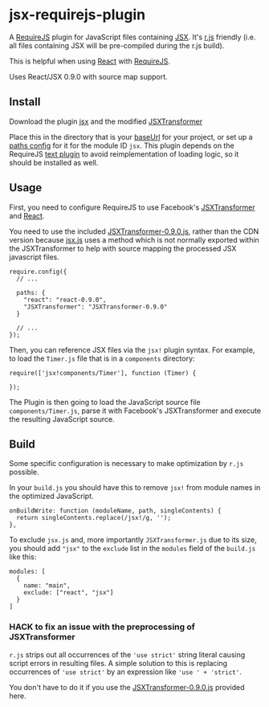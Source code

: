 # jsx-requirejs-plugin

A [RequireJS](http://requirejs.org) plugin for JavaScript files containing
[JSX](http://facebook.github.io/react/docs/jsx-in-depth.html). It's
[r.js](http://requirejs.org/docs/download.html#rjs) friendly (i.e. all
files containing JSX will be pre-compiled during the r.js build).

This is helpful when using [React](http://facebook.github.io/react/index.html)
with [RequireJS](http://requirejs.org).

Uses React/JSX 0.9.0 with source map support.

## Install <a name="install"></a>

Download the plugin [jsx](https://raw.github.com/alirussell/jsx-requirejs-plugin/master/js/jsx.js) and the modified [JSXTransformer](https://raw.github.com/alirussell/jsx-requirejs-plugin/master/js/JSXTransformer-0.9.0.js)

Place this in the directory that is your
[baseUrl](http://requirejs.org/docs/api.html#config-baseUrl) for your project,
or set up a [paths config](http://requirejs.org/docs/api.html#config-paths)
for it for the module ID `jsx`. This plugin depends on the RequireJS
[text plugin](http://requirejs.org/docs/download.html#text) to avoid
reimplementation of loading logic, so it should be installed as well.

## Usage <a name="usage"></a>

First, you need to configure RequireJS to use Facebook's
[JSXTransformer](https://raw.github.com/alirussell/jsx-requirejs-plugin/master/js/JSXTransformer-0.9.0.js)
and [React](http://facebook.github.io/react/index.html).

You need to use the included [JSXTransformer-0.9.0.js](https://raw.github.com/alirussell/jsx-requirejs-plugin/master/js/JSXTransformer-0.9.0.js), rather than the CDN version because [jsx.js](https://raw.github.com/alirussell/jsx-requirejs-plugin/master/js/jsx.js) uses a method which is not normally exported within the JSXTransformer to help with source mapping the processed JSX javascript files.

    require.config({
      // ...

      paths: {
        "react": "react-0.9.0",
        "JSXTransformer": "JSXTransformer-0.9.0"
      }

      // ...
    });

Then, you can reference JSX files via the `jsx!` plugin syntax. For example, to load
the `Timer.js` file that is in a `components` directory:

    require(['jsx!components/Timer'], function (Timer) {
    
    });

The Plugin is then going to load the JavaScript source file
`components/Timer.js`, parse it with Facebook's JSXTransformer and execute the
resulting JavaScript source.

## Build <a name="build"></a>

Some specific configuration is necessary to make optimization by `r.js`
possible.

In your `build.js` you should have this to remove `jsx!` from module names in
the optimized JavaScript.

    onBuildWrite: function (moduleName, path, singleContents) {
      return singleContents.replace(/jsx!/g, '');
    },

To exclude `jsx.js` and, more importantly `JSXTransformer.js` due to its size,
you should add `"jsx"` to the `exclude` list in the `modules` field of the
`build.js` like this:

    modules: [
      {
        name: "main",
        exclude: ["react", "jsx"]
      }
    ]

### HACK to fix an issue with the preprocessing of JSXTransformer

`r.js` strips out all occurrences of the `'use strict'` string literal causing
script errors in resulting files. A simple solution to this is replacing
occurrences of `'use strict'` by an expression like `'use ' + 'strict'`.

You don't have to do it if you use the
[JSXTransformer-0.9.0.js](https://raw.github.com/alirussell/jsx-requirejs-plugin/master/js/JSXTransformer-0.9.0.js)
provided here.
